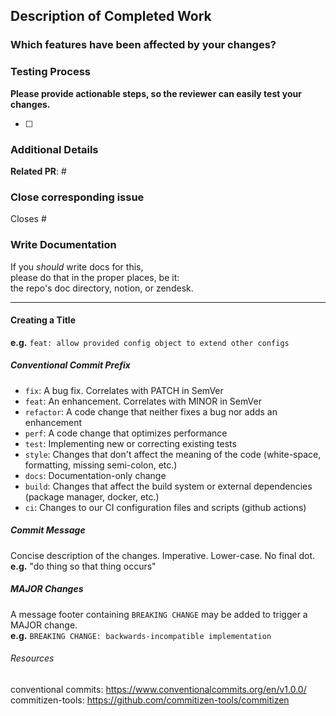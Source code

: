 ## Description of Completed Work
<!-----provide description----->


### Which features have been affected by your changes?
<!-----provide affected features----->


### Testing Process
**Please provide actionable steps, so the reviewer can easily test your changes.**
- [ ] <item one>


### Additional Details
**Related PR**: #


### Close corresponding issue
Closes #


### Write Documentation
If you _should_ write docs for this,  
please do that in the proper places, be it:  
the repo's doc directory, notion, or zendesk.








<!--------------------YOU NEED NOT EDIT BELOW THIS LINE---------------------->
<hr>

#### Creating a Title
**e.g.** `feat: allow provided config object to extend other configs`
##### Conventional Commit Prefix
- `fix`: A bug fix. Correlates with PATCH in SemVer
- `feat`: An enhancement. Correlates with MINOR in SemVer
- `refactor`: A code change that neither fixes a bug nor adds an enhancement
- `perf`: A code change that optimizes performance
- `test`: Implementing new or correcting existing tests
- `style`: Changes that don't affect the meaning of the code (white-space, formatting, missing semi-colon, etc.)
- `docs`: Documentation-only change
- `build`: Changes that affect the build system or external dependencies (package manager, docker, etc.)
- `ci`: Changes to our CI configuration files and scripts (github actions)

##### Commit Message
Concise description of the changes. Imperative. Lower-case. No final dot.  
**e.g.** "do thing so that thing occurs"

##### MAJOR Changes
A message footer containing `BREAKING CHANGE` may be added to trigger a MAJOR change.  
**e.g.** `BREAKING CHANGE: backwards-incompatible implementation`

###### Resources
conventional commits: https://www.conventionalcommits.org/en/v1.0.0/  
commitizen-tools: https://github.com/commitizen-tools/commitizen

